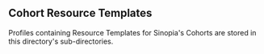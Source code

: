 ## Cohort Resource Templates 
Profiles containing Resource Templates for Sinopia's Cohorts are stored in this
directory's sub-directories. 
